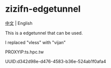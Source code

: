 # zizifn-edgetunnel

[中文](README.md) | English

This is a edgetunnel that can be used.

I replaced "vless" with "vijan"

PROXYIP:ts.hpc.tw

UUID:d342d98e-d476-4583-b36e-524ab1f0afa4
